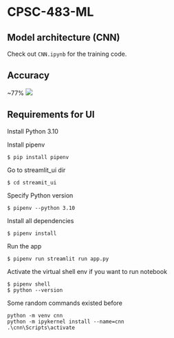 # CPSC-483-ML
## Model architecture (CNN)
Check out `CNN.ipynb` for the training code.

## Accuracy
~77%
<img src="https://firebasestorage.googleapis.com/v0/b/chatapp-be9bd.appspot.com/o/acc.png?alt=media&token=625fce44-1eef-4288-9a31-a79242e0e432"/>

## Requirements for UI
Install Python 3.10

Install pipenv
```
$ pip install pipenv

```
Go to streamlit_ui dir
```
$ cd streamit_ui

```


Specify Python version
```
$ pipenv --python 3.10

```

Install all dependencies
```
$ pipenv install

```
Run the app

```
$ pipenv run streamlit run app.py
```


Activate the virtual shell env if you want to run notebook
```
$ pipenv shell
$ python --version

```

Some random commands existed before
```
python -m venv cnn
python -m ipykernel install --name=cnn
.\cnn\Scripts\activate
```



